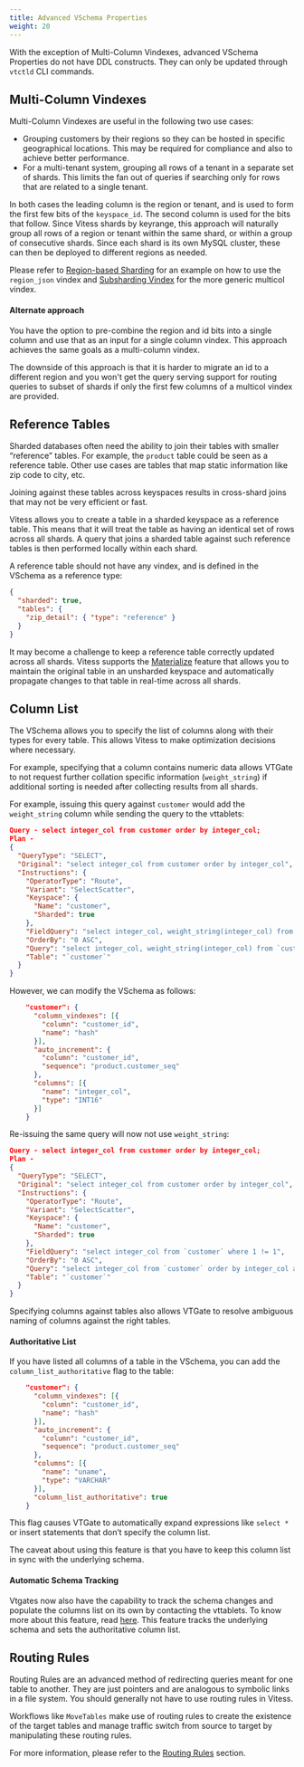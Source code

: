 ```yaml
---
title: Advanced VSchema Properties
weight: 20
---
```


With the exception of Multi-Column Vindexes, advanced VSchema Properties do not have DDL constructs. They can only be updated through `vtctld` CLI commands.

## Multi-Column Vindexes

Multi-Column Vindexes are useful in the following two use cases:

* Grouping customers by their regions so they can be hosted in specific geographical locations. This may be required for compliance and also to achieve better performance.
* For a multi-tenant system, grouping all rows of a tenant in a separate set of shards. This limits the fan out of queries if searching only for rows that are related to a single tenant.

In both cases the leading column is the region or tenant, and is used to form the first few bits of the `keyspace_id`. The second column is used for the bits that follow. Since Vitess shards by keyrange, this approach will naturally group all rows of a region or tenant within the same shard, or within a group of consecutive shards. Since each shard is its own MySQL cluster, these can then be deployed to different regions as needed.

Please refer to [Region-based Sharding](../../configuration-advanced/region-sharding) for an example on how to use the `region_json` vindex and [Subsharding Vindex](../subsharding-vindex) for the more generic multicol vindex.

#### Alternate approach

You have the option to pre-combine the region and id bits into a single column and use that as an input for a single column vindex. This approach achieves the same goals as a multi-column vindex.

The downside of this approach is that it is harder to migrate an id to a different region and you won't get the query serving support for routing queries to subset of shards if only the first few columns of a multicol vindex are provided.

## Reference Tables

Sharded databases often need the ability to join their tables with smaller “reference” tables. For example, the `product` table could be seen as a reference table. Other use cases are tables that map static information like zip code to city, etc.

Joining against these tables across keyspaces results in cross-shard joins that may not be very efficient or fast.

Vitess allows you to create a table in a sharded keyspace as a reference table. This means that it will treat the table as having an identical set of rows across all shards. A query that joins a sharded table against such reference tables is then performed locally within each shard.

A reference table should not have any vindex, and is defined in the VSchema as a reference type:

```json
{
  "sharded": true,
  "tables": {
    "zip_detail": { "type": "reference" }
  }
}
```

It may become a challenge to keep a reference table correctly updated across all shards. Vitess supports the [Materialize](../../migration/materialize) feature that allows you to maintain the original table in an unsharded keyspace and automatically propagate changes to that table in real-time across all shards.

## Column List

The VSchema allows you to specify the list of columns along with their types for every table. This allows Vitess to make optimization decisions where necessary.

For example, specifying that a column contains numeric data allows VTGate to not request further collation specific information (`weight_string`) if additional sorting is needed after collecting results from all shards.

For example, issuing this query against `customer` would add the `weight_string` column while sending the query to the vttablets:

```json
Query - select integer_col from customer order by integer_col;
Plan -
{
  "QueryType": "SELECT",
  "Original": "select integer_col from customer order by integer_col",
  "Instructions": {
    "OperatorType": "Route",
    "Variant": "SelectScatter",
    "Keyspace": {
      "Name": "customer",
      "Sharded": true
    },
    "FieldQuery": "select integer_col, weight_string(integer_col) from `customer` where 1 != 1",
    "OrderBy": "0 ASC",
    "Query": "select integer_col, weight_string(integer_col) from `customer` order by integer_col asc",
    "Table": "`customer`"
  }
}
```

However, we can modify the VSchema as follows:

```json
    "customer": {
      "column_vindexes": [{
        "column": "customer_id",
        "name": "hash"
      }],
      "auto_increment": {
        "column": "customer_id",
        "sequence": "product.customer_seq"
      },
      "columns": [{
        "name": "integer_col",
        "type": "INT16"
      }]
    }
```

Re-issuing the same query will now not use `weight_string`:

```json
Query - select integer_col from customer order by integer_col;
Plan -
{
  "QueryType": "SELECT",
  "Original": "select integer_col from customer order by integer_col",
  "Instructions": {
    "OperatorType": "Route",
    "Variant": "SelectScatter",
    "Keyspace": {
      "Name": "customer",
      "Sharded": true
    },
    "FieldQuery": "select integer_col from `customer` where 1 != 1",
    "OrderBy": "0 ASC",
    "Query": "select integer_col from `customer` order by integer_col asc",
    "Table": "`customer`"
  }
}
```

Specifying columns against tables also allows VTGate to resolve ambiguous naming of columns against the right tables.

#### Authoritative List

If you have listed all columns of a table in the VSchema, you can add the `column_list_authoritative` flag to the table:

```json
    "customer": {
      "column_vindexes": [{
        "column": "customer_id",
        "name": "hash"
      }],
      "auto_increment": {
        "column": "customer_id",
        "sequence": "product.customer_seq"
      },
      "columns": [{
        "name": "uname",
        "type": "VARCHAR"
      }],
      "column_list_authoritative": true
    }
```

This flag causes VTGate to automatically expand expressions like `select *` or insert statements that don’t specify the column list.

The caveat about using this feature is that you have to keep this column list in sync with the underlying schema.

#### Automatic Schema Tracking

Vtgates now also have the capability to track the schema changes and populate the columns list on its own by contacting the vttablets. To know more about this feature, read [here](../../../reference/features/schema-tracking).
This feature tracks the underlying schema and sets the authoritative column list.

## Routing Rules

Routing Rules are an advanced method of redirecting queries meant for one table to another. They are just pointers and are analogous to symbolic links in a file system. You should generally not have to use routing rules in Vitess.

Workflows like `MoveTables` make use of routing rules to create the existence of the target tables and manage traffic switch from source to target by manipulating these routing rules.

For more information, please refer to the [Routing Rules](../../../reference/features/schema-routing-rules) section.

